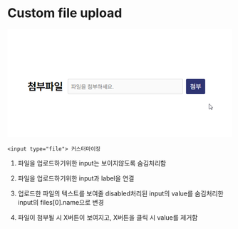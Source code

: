 # Custom file upload

![custom_fileupload](./custom_fileupload.gif)

    <input type="file"> 커스터마이징

1. 파일을 업로드하기위한 input는 보이지않도록 숨김처리함

2. 파일을 업로드하기위한 input과 label을 연결

3. 업로드한 파일의 텍스트를 보여줄 disabled처리된 input의 value를 숨김처리한 input의 files[0].name으로 변경

4. 파일이 첨부될 시 X버튼이 보여지고, X버튼을 클릭 시 value를 제거함